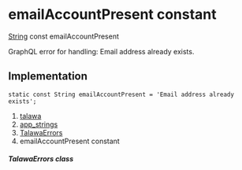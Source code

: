 
<div>

# emailAccountPresent constant

</div>


[String](https://api.flutter.dev/flutter/dart-core/String-class.html)
const emailAccountPresent



GraphQL error for handling: Email address already exists.



## Implementation

``` language-dart
static const String emailAccountPresent = 'Email address already exists';
```







1.  [talawa](../../index.md)
2.  [app_strings](../../constants_app_strings/)
3.  [TalawaErrors](../../constants_app_strings/TalawaErrors-class.md)
4.  emailAccountPresent constant

##### TalawaErrors class







